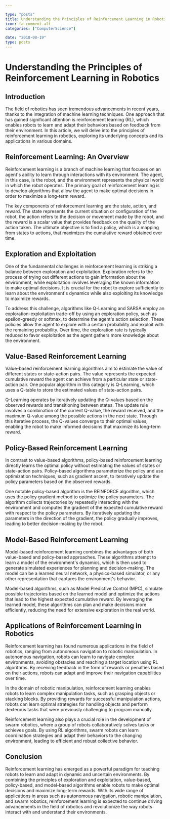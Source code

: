 ```yaml
---

type: "posts"
title: Understanding the Principles of Reinforcement Learning in Robotics
icon: fa-comment-alt
categories: ["ComputerScience"]

date: "2018-08-19"
type: posts
---
```





# Understanding the Principles of Reinforcement Learning in Robotics

## Introduction

The field of robotics has seen tremendous advancements in recent years, thanks to the integration of machine learning techniques. One approach that has gained significant attention is reinforcement learning (RL), which enables robots to learn and adapt their behaviors based on feedback from their environment. In this article, we will delve into the principles of reinforcement learning in robotics, exploring its underlying concepts and its applications in various domains.

## Reinforcement Learning: An Overview

Reinforcement learning is a branch of machine learning that focuses on an agent's ability to learn through interactions with its environment. The agent, in this case, is the robot, and the environment represents the physical world in which the robot operates. The primary goal of reinforcement learning is to develop algorithms that allow the agent to make optimal decisions in order to maximize a long-term reward.

The key components of reinforcement learning are the state, action, and reward. The state represents the current situation or configuration of the robot, the action refers to the decision or movement made by the robot, and the reward is a scalar value that provides feedback on the quality of the action taken. The ultimate objective is to find a policy, which is a mapping from states to actions, that maximizes the cumulative reward obtained over time.

## Exploration and Exploitation

One of the fundamental challenges in reinforcement learning is striking a balance between exploration and exploitation. Exploration refers to the process of trying out different actions to gain information about the environment, while exploitation involves leveraging the known information to make optimal decisions. It is crucial for the robot to explore sufficiently to learn about the environment's dynamics while also exploiting its knowledge to maximize rewards.

To address this challenge, algorithms like Q-Learning and SARSA employ an exploration-exploitation trade-off by using an exploration policy, such as epsilon-greedy or softmax, to determine the agent's action selection. These policies allow the agent to explore with a certain probability and exploit with the remaining probability. Over time, the exploration rate is typically reduced to favor exploitation as the agent gathers more knowledge about the environment.

## Value-Based Reinforcement Learning

Value-based reinforcement learning algorithms aim to estimate the value of different states or state-action pairs. The value represents the expected cumulative reward the agent can achieve from a particular state or state-action pair. One popular algorithm in this category is Q-Learning, which uses a Q-table to store the estimated values of state-action pairs.

Q-Learning operates by iteratively updating the Q-values based on the observed rewards and transitioning between states. The update rule involves a combination of the current Q-value, the reward received, and the maximum Q-value among the possible actions in the next state. Through this iterative process, the Q-values converge to their optimal values, enabling the robot to make informed decisions that maximize its long-term reward.

## Policy-Based Reinforcement Learning

In contrast to value-based algorithms, policy-based reinforcement learning directly learns the optimal policy without estimating the values of states or state-action pairs. Policy-based algorithms parameterize the policy and use optimization techniques, such as gradient ascent, to iteratively update the policy parameters based on the observed rewards.

One notable policy-based algorithm is the REINFORCE algorithm, which uses the policy gradient method to optimize the policy parameters. The algorithm collects trajectories by repeatedly interacting with the environment and computes the gradient of the expected cumulative reward with respect to the policy parameters. By iteratively updating the parameters in the direction of the gradient, the policy gradually improves, leading to better decision-making by the robot.

## Model-Based Reinforcement Learning

Model-based reinforcement learning combines the advantages of both value-based and policy-based approaches. These algorithms attempt to learn a model of the environment's dynamics, which is then used to generate simulated experiences for planning and decision-making. The model can be a learned neural network, a physics-based simulator, or any other representation that captures the environment's behavior.

Model-based algorithms, such as Model Predictive Control (MPC), simulate possible trajectories based on the learned model and optimize the actions that lead to the highest expected cumulative reward. By leveraging the learned model, these algorithms can plan and make decisions more efficiently, reducing the need for extensive exploration in the real world.

## Applications of Reinforcement Learning in Robotics

Reinforcement learning has found numerous applications in the field of robotics, ranging from autonomous navigation to robotic manipulation. In autonomous navigation, robots can learn to navigate complex environments, avoiding obstacles and reaching a target location using RL algorithms. By receiving feedback in the form of rewards or penalties based on their actions, robots can adapt and improve their navigation capabilities over time.

In the domain of robotic manipulation, reinforcement learning enables robots to learn complex manipulation tasks, such as grasping objects or stacking blocks. By providing rewards for successful manipulation actions, robots can learn optimal strategies for handling objects and perform dexterous tasks that were previously challenging to program manually.

Reinforcement learning also plays a crucial role in the development of swarm robotics, where a group of robots collaboratively solves tasks or achieves goals. By using RL algorithms, swarm robots can learn coordination strategies and adapt their behaviors to the changing environment, leading to efficient and robust collective behavior.

## Conclusion

Reinforcement learning has emerged as a powerful paradigm for teaching robots to learn and adapt in dynamic and uncertain environments. By combining the principles of exploration and exploitation, value-based, policy-based, and model-based algorithms enable robots to make optimal decisions and maximize long-term rewards. With its wide range of applications in areas such as autonomous navigation, robotic manipulation, and swarm robotics, reinforcement learning is expected to continue driving advancements in the field of robotics and revolutionize the way robots interact with and understand their environments.